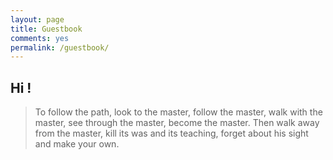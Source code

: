 ```yaml
---
layout: page
title: Guestbook
comments: yes
permalink: /guestbook/
---
```

## Hi !

> To follow the path, look to the master, follow the master, walk with the master, see through the master, become the master. Then walk away from the master, kill its was and its teaching, forget about his sight and make your own.

